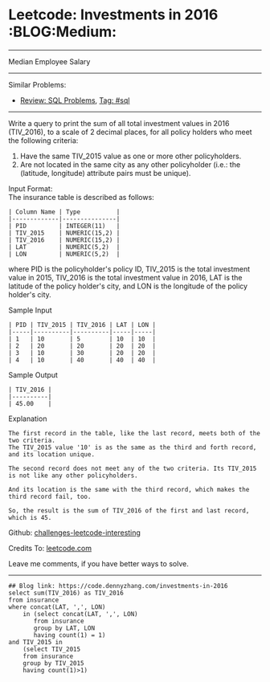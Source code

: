 
# Leetcode: Investments in 2016     :BLOG:Medium:

---

Median Employee Salary  

---

Similar Problems:  

-   [Review: SQL Problems](https://code.dennyzhang.com/review-sql), [Tag: #sql](https://code.dennyzhang.com/tag/sql)

---

Write a query to print the sum of all total investment values in 2016 (TIV\_2016), to a scale of 2 decimal places, for all policy holders who meet the following criteria:  

1.  Have the same TIV\_2015 value as one or more other policyholders.
2.  Are not located in the same city as any other policyholder (i.e.: the (latitude, longitude) attribute pairs must be unique).

Input Format:  
The insurance table is described as follows:  

    | Column Name | Type          |
    |-------------|---------------|
    | PID         | INTEGER(11)   |
    | TIV_2015    | NUMERIC(15,2) |
    | TIV_2016    | NUMERIC(15,2) |
    | LAT         | NUMERIC(5,2)  |
    | LON         | NUMERIC(5,2)  |

where PID is the policyholder's policy ID, TIV\_2015 is the total investment value in 2015, TIV\_2016 is the total investment value in 2016, LAT is the latitude of the policy holder's city, and LON is the longitude of the policy holder's city.  

Sample Input  

    | PID | TIV_2015 | TIV_2016 | LAT | LON |
    |-----|----------|----------|-----|-----|
    | 1   | 10       | 5        | 10  | 10  |
    | 2   | 20       | 20       | 20  | 20  |
    | 3   | 10       | 30       | 20  | 20  |
    | 4   | 10       | 40       | 40  | 40  |

Sample Output  

    | TIV_2016 |
    |----------|
    | 45.00    |

Explanation  

    The first record in the table, like the last record, meets both of the two criteria.
    The TIV_2015 value '10' is as the same as the third and forth record, and its location unique.
    
    The second record does not meet any of the two criteria. Its TIV_2015 is not like any other policyholders.
    
    And its location is the same with the third record, which makes the third record fail, too.
    
    So, the result is the sum of TIV_2016 of the first and last record, which is 45.

Github: [challenges-leetcode-interesting](https://github.com/DennyZhang/challenges-leetcode-interesting/tree/master/investments-in-2016)  

Credits To: [leetcode.com](https://leetcode.com/problems/investments-in-2016/description/)  

Leave me comments, if you have better ways to solve.  

---

    ## Blog link: https://code.dennyzhang.com/investments-in-2016
    select sum(TIV_2016) as TIV_2016
    from insurance
    where concat(LAT, ',', LON)
        in (select concat(LAT, ',', LON)
           from insurance
           group by LAT, LON
           having count(1) = 1)
    and TIV_2015 in
        (select TIV_2015
        from insurance
        group by TIV_2015
        having count(1)>1)

